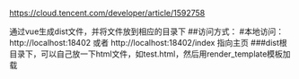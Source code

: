 https://cloud.tencent.com/developer/article/1592758

通过vue生成dist文件，并将文件放到相应的目录下
##访问方式：
#本地访问：http://localhost:18402 或者 http://localhost:18402/index 指向主页
###dist根目录下，可以自己放一下html文件，如test.html，然后用render_template模板加载
